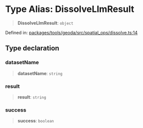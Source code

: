 # Type Alias: DissolveLlmResult

> **DissolveLlmResult**: `object`

Defined in: [packages/tools/geoda/src/spatial\_ops/dissolve.ts:14](https://github.com/GeoDaCenter/openassistant/blob/bf312b357cb340f1f76fa8b62441fb39bcbce0ce/packages/tools/geoda/src/spatial_ops/dissolve.ts#L14)

## Type declaration

### datasetName

> **datasetName**: `string`

### result

> **result**: `string`

### success

> **success**: `boolean`
